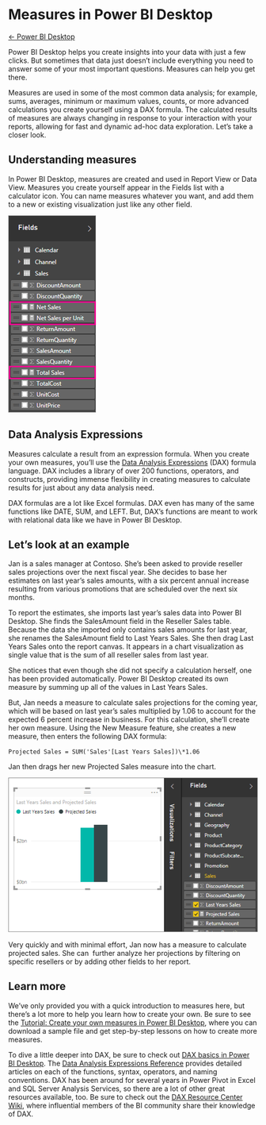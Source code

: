 <properties 
   pageTitle="Measures in Power BI Desktop"
   description="Measures in Power BI Desktop"
   services="powerbi" 
   documentationCenter="" 
   authors="v-anpasi" 
   manager="mblythe" 
   editor=""
   tags=""/>
 
<tags
   ms.service="powerbi"
   ms.devlang="NA"
   ms.topic="article"
   ms.tgt_pltfrm="NA"
   ms.workload="powerbi"
   ms.date="06/18/2015"
   ms.author="v-anpasi"/>
# Measures in Power BI Desktop

[← Power BI Desktop](https://support.powerbi.com/knowledgebase/topics/68530-power-bi-desktop)

Power BI Desktop helps you create insights into your data with just a few clicks. But sometimes that data just doesn’t include everything you need to answer some of your most important questions. Measures can help you get there.

Measures are used in some of the most common data analysis; for example, sums, averages, minimum or maximum values, counts, or more advanced calculations you create yourself using a DAX formula. The calculated results of measures are always changing in response to your interaction with your reports, allowing for fast and dynamic ad-hoc data exploration. Let’s take a closer look.

## Understanding measures

In Power BI Desktop, measures are created and used in Report View or Data View. Measures you create yourself appear in the Fields list with a calculator icon. You can name measures whatever you want, and add them to a new or existing visualization just like any other field.

![](media/powerbi-desktop-measures/MeasuresInPBID_MeasInFieldList.png)

## Data Analysis Expressions

Measures calculate a result from an expression formula. When you create your own measures, you’ll use the [Data Analysis Expressions](https://msdn.microsoft.com/en-us/library/gg413422.aspx) (DAX) formula language. DAX includes a library of over 200 functions, operators, and constructs, providing immense flexibility in creating measures to calculate results for just about any data analysis need.

DAX formulas are a lot like Excel formulas. DAX even has many of the same functions like DATE, SUM, and LEFT. But, DAX’s functions are meant to work with relational data like we have in Power BI Desktop.

## Let’s look at an example

Jan is a sales manager at Contoso. She’s been asked to provide reseller sales projections over the next fiscal year. She decides to base her estimates on last year’s sales amounts, with a six percent annual increase resulting from various promotions that are scheduled over the next six months.

To report the estimates, she imports last year’s sales data into Power BI Desktop. She finds the SalesAmount field in the Reseller Sales table. Because the data she imported only contains sales amounts for last year, she renames the SalesAmount field to Last Years Sales. She then drag Last Years Sales onto the report canvas. It appears in a chart visualization as single value that is the sum of all reseller sales from last year.

She notices that even though she did not specify a calculation herself, one has been provided automatically. Power BI Desktop created its own measure by summing up all of the values in Last Years Sales.

But, Jan needs a measure to calculate sales projections for the coming year, which will be based on last year’s sales multiplied by 1.06 to account for the expected 6 percent increase in business. For this calculation, she’ll create her own measure. Using the New Measure feature, she creates a new measure, then enters the following DAX formula:

	Projected Sales = SUM('Sales'[Last Years Sales])\*1.06

Jan then drags her new Projected Sales measure into the chart.

![](media/powerbi-desktop-measures/MeasuresInPBID_LastYearSales.png)

Very quickly and with minimal effort, Jan now has a measure to calculate projected sales. She can  further analyze her projections by filtering on specific resellers or by adding other fields to her report.

## Learn more

We’ve only provided you with a quick introduction to measures here, but there’s a lot more to help you learn how to create your own. Be sure to see the [Tutorial: Create your own measures in Power BI Desktop](http://support.powerbi.com/knowledgebase/articles/556656-tutorial-create-your-own-measures-in-power-bi-des), where you can download a sample file and get step-by-step lessons on how to create more measures.  

To dive a little deeper into DAX, be sure to check out [DAX basics in Power BI Desktop](http://support.powerbi.com/knowledgebase/articles/554619-quickstart-learn-dax-basics-in-power-bi-designer). The [Data Analysis Expressions Reference](https://msdn.microsoft.com/en-us/library/gg413422.aspx) provides detailed articles on each of the functions, syntax, operators, and naming conventions. DAX has been around for several years in Power Pivot in Excel and SQL Server Analysis Services, so there are a lot of other great resources available, too. Be sure to check out the [DAX Resource Center Wiki](http://social.technet.microsoft.com/wiki/contents/articles/1088.dax-resource-center.aspx), where influential members of the BI community share their knowledge of DAX. 

﻿


